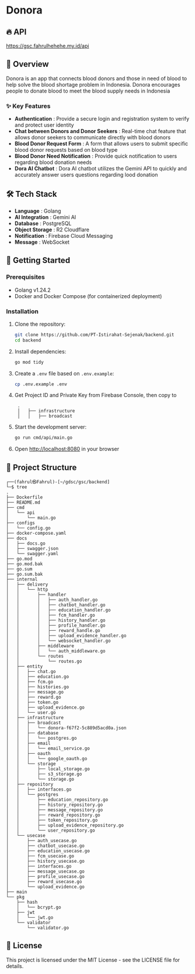 # Donora

## 🔥 API

https://gsc.fahrulhehehe.my.id/api

## 📱 Overview

Donora is an app that connects blood donors and those in need of blood to help solve the blood shortage problem in Indonesia. Donora encourages people to donate blood to meet the blood supply needs in Indonesia

### ✨ Key Features

- **Authentication** : Provide a secure login and registration system to verify and protect user identity
- **Chat between Donors and Donor Seekers** : Real-time chat feature that allows donor seekers to communicate directly with blood donors
- **Blood Donor Request Form** : A form that allows users to submit specific blood donor requests based on blood type
- **Blood Donor Need Notification** : Provide quick notification to users regarding blood donation needs
- **Dora AI Chatbot** : Dora AI chatbot utilizes the Gemini API to quickly and accurately answer users questions regarding lood donation

## 🛠️ Tech Stack

- **Language** : Golang
- **AI Integration** : Gemini AI
- **Database** : PostgreSQL
- **Object Storage** : R2 Cloudflare
- **Notification** : Firebase Cloud Messaging
- **Message** : WebSocket

## 🚀 Getting Started

### Prerequisites

- Golang v1.24.2
- Docker and Docker Compose (for containerized deployment)

### Installation

1. Clone the repository:
   ```bash
   git clone https://github.com/PT-Istirahat-Sejenak/backend.git
   cd backend
   ```
2. Install dependencies:
   ```bash
   go mod tidy
   ```
3. Create a `.env` file based on `.env.example`:
   ```bash
   cp .env.example .env
   ```
4. Get Project ID and Private Key from Firebase Console, then copy to 
   ```
    .
    │   ├── infrastructure
    │   │   ├── broadcast
   ```
5. Start the development server:
   ```bash
   go run cmd/api/main.go
   ```
6. Open [http://localhost:8080](http://localhost:8080) in your browser


## 📂 Project Structure

```
┌──(fahrul㉿Fahrul)-[~/gdsc/gsc/backend]
└─$ tree
.
├── Dockerfile
├── README.md
├── cmd
│   └── api
│       └── main.go
├── configs
│   └── config.go
├── docker-compose.yaml
├── docs
│   ├── docs.go
│   ├── swagger.json
│   └── swagger.yaml
├── go.mod
├── go.mod.bak
├── go.sum
├── go.sum.bak
├── internal
│   ├── delivery
│   │   └── http
│   │       ├── handler
│   │       │   ├── auth_handler.go
│   │       │   ├── chatbot_handler.go
│   │       │   ├── education_handler.go
│   │       │   ├── fcm_handler.go
│   │       │   ├── history_handler.go
│   │       │   ├── profile_handler.go
│   │       │   ├── reward_handle.go
│   │       │   ├── upload_evidence_handler.go
│   │       │   └── websocket_handler.go
│   │       ├── middleware
│   │       │   └── auth_middleware.go
│   │       └── routes
│   │           └── routes.go
│   ├── entity
│   │   ├── chat.go
│   │   ├── education.go
│   │   ├── fcm.go
│   │   ├── histories.go
│   │   ├── message.go
│   │   ├── reward.go
│   │   ├── token.go
│   │   ├── upload_evidence.go
│   │   └── user.go
│   ├── infrastructure
│   │   ├── broadcast
│   │   │   └── donora-f67f2-5c889d5acd0a.json
│   │   ├── database
│   │   │   └── postgres.go
│   │   ├── email
│   │   │   └── email_service.go
│   │   ├── oauth
│   │   │   └── google_oauth.go
│   │   └── storage
│   │       ├── local_storage.go
│   │       ├── s3_storage.go
│   │       └── storage.go
│   ├── repository
│   │   ├── interfaces.go
│   │   └── postgres
│   │       ├── education_repository.go
│   │       ├── history_repository.go
│   │       ├── message_repository.go
│   │       ├── reward_repository.go
│   │       ├── token_repository.go
│   │       ├── upload_evidence_repository.go
│   │       └── user_repository.go
│   └── usecase
│       ├── auth_usecase.go
│       ├── chatbot_usecase.go
│       ├── education_usecase.go
│       ├── fcm_usecase.go
│       ├── history_usecase.go
│       ├── interfaces.go
│       ├── message_usecase.go
│       ├── profile_usecase.go
│       ├── reward_usecase.go
│       └── upload_evidence.go
├── main
└── pkg
    ├── hash
    │   └── bcrypt.go
    ├── jwt
    │   └── jwt.go
    └── validator
        └── validator.go
```

## 📄 License

This project is licensed under the MIT License - see the LICENSE file for details.
